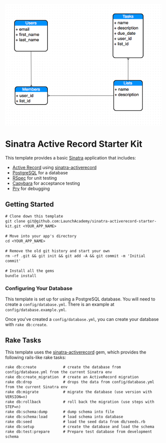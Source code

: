 ![ER Diagram](https://github.com/pdunbar/taskmastah/blob/master/ERD.jpg "ER Diagram")






# Sinatra Active Record Starter Kit

This template provides a basic [Sinatra](http://www.sinatrarb.com/) application
that includes:

- [Active Record](http://guides.rubyonrails.org/active_record_querying.html)
using [sinatra-activerecord](https://github.com/janko-m/sinatra-activerecord)
- [PostgreSQL](http://www.postgresql.org/) for a database
- [RSpec](https://github.com/rspec/rspec) for unit testing
- [Capybara](https://github.com/jnicklas/capybara) for acceptance testing
- [Pry](https://github.com/pry/pry) for debugging

## Getting Started

```no-highlight
# Clone down this template
git clone git@github.com:LaunchAcademy/sinatra-activerecord-starter-kit.git <YOUR_APP_NAME>

# Move into your app's directory
cd <YOUR_APP_NAME>

# Remove the old git history and start your own
rm -rf .git && git init && git add -A && git commit -m 'Initial commit'

# Install all the gems
bundle install
```

### Configuring Your Database

This template is set up for using a PostgreSQL database. You will need to create a
`config/database.yml`. There is an example at `config/database.example.yml`.

Once you've created a `config/database.yml`, you can create your database with
`rake db:create`.

## Rake Tasks

This template uses the [sinatra-activerecord](https://github.com/janko-m/sinatra-activerecord)
gem, which provides the following rails-like rake tasks:

```no-highlight
rake db:create            # create the database from config/database.yml from the current Sinatra env
rake db:create_migration  # create an ActiveRecord migration
rake db:drop              # drops the data from config/database.yml from the current Sinatra env
rake db:migrate           # migrate the database (use version with VERSION=n)
rake db:rollback          # roll back the migration (use steps with STEP=n)
rake db:schema:dump       # dump schema into file
rake db:schema:load       # load schema into database
rake db:seed              # load the seed data from db/seeds.rb
rake db:setup             # create the database and load the schema
rake db:test:prepare      # Prepare test database from development schema
```
